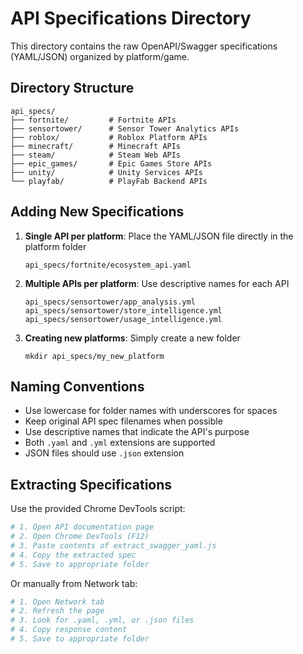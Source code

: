 # API Specifications Directory

This directory contains the raw OpenAPI/Swagger specifications (YAML/JSON) organized by platform/game.

## Directory Structure

```
api_specs/
├── fortnite/         # Fortnite APIs
├── sensortower/      # Sensor Tower Analytics APIs
├── roblox/           # Roblox Platform APIs
├── minecraft/        # Minecraft APIs
├── steam/            # Steam Web APIs
├── epic_games/       # Epic Games Store APIs
├── unity/            # Unity Services APIs
└── playfab/          # PlayFab Backend APIs
```

## Adding New Specifications

1. **Single API per platform**: Place the YAML/JSON file directly in the platform folder
   ```
   api_specs/fortnite/ecosystem_api.yaml
   ```

2. **Multiple APIs per platform**: Use descriptive names for each API
   ```
   api_specs/sensortower/app_analysis.yml
   api_specs/sensortower/store_intelligence.yml
   api_specs/sensortower/usage_intelligence.yml
   ```

3. **Creating new platforms**: Simply create a new folder
   ```
   mkdir api_specs/my_new_platform
   ```

## Naming Conventions

- Use lowercase for folder names with underscores for spaces
- Keep original API spec filenames when possible
- Use descriptive names that indicate the API's purpose
- Both `.yaml` and `.yml` extensions are supported
- JSON files should use `.json` extension

## Extracting Specifications

Use the provided Chrome DevTools script:
```bash
# 1. Open API documentation page
# 2. Open Chrome DevTools (F12)
# 3. Paste contents of extract_swagger_yaml.js
# 4. Copy the extracted spec
# 5. Save to appropriate folder
```

Or manually from Network tab:
```bash
# 1. Open Network tab
# 2. Refresh the page
# 3. Look for .yaml, .yml, or .json files
# 4. Copy response content
# 5. Save to appropriate folder
```